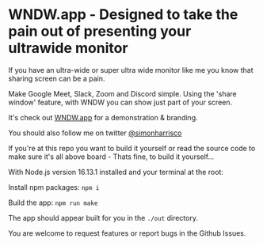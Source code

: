 # WNDW.app - Designed to take the pain out of presenting your ultrawide monitor

If you have an ultra-wide or super ultra wide monitor like me you know that sharing screen can be a pain.

Make Google Meet, Slack, Zoom and Discord simple. Using the 'share window' feature, with WNDW you can show just part of your screen.

It's check out [WNDW.app](https://wndw.app) for a demonstration & branding.

You should also follow me on twitter [@simonharrisco](https://twitter.com/SimonHarrisCo)

If you're at this repo you want to build it yourself or read the source code to make sure it's all above board - Thats fine, to build it yourself...

With Node.js version 16.13.1 installed and your terminal at the root:

Install npm packages:
`npm i`

Build the app:
`npm run make`

The app should appear built for you in the `./out` directory.

You are welcome to request features or report bugs in the Github Issues. 
